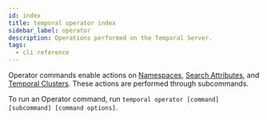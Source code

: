 ```yaml
---
id: index
title: temporal operator index
sidebar_label: operator
description: Operations performed on the Temporal Server.
tags:
  - cli reference
---
```


Operator commands enable actions on [Namespaces](/concepts/what-is-a-namespace), [Search Attributes](/concepts/what-is-a-search-attribute), and [Temporal Clusters](/concepts/what-is-a-temporal-cluster).
These actions are performed through subcommands.

To run an Operator command, run `temporal operator [command] [subcommand] [command options]`.
